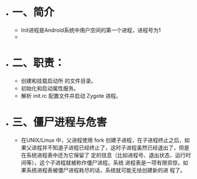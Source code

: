 - # 一、简介
	- Init进程是Android系统中用户空间的第一个进程，进程号为1
	-
- # 二、职责：
	- 创建和挂载启动所 的文件目录。
	- 初始化和启动属性服务。
	- 解析 init.rc 配置文件并启动 Zygote 进程。
- # 三、僵尸进程与危害
	- 在UNIX/Linux 中，父进程使用 fork 创建子进程，在子进程终止之后，如果父进程并不知道子进程已经终止了，这时子进程虽然已经退出了，但是在系统进程表中还为它保留了
	  定的信息（比如进程号、退出状态、运行时间等），这个子进程就被称作僵尸进程。系统
	  进程表是一项有限资惊，如果系统进程表被僵尸进程耗尽的话，系统就可能无怯创建新的进
	  程了。